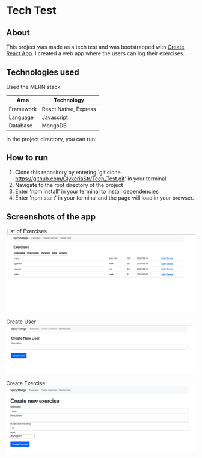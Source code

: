 # Tech Test

## About

This project was made as a tech test and was bootstrapped with [Create React App](https://github.com/facebook/create-react-app).
I created a web app where the users can log their exercises.

## Technologies used

Used the MERN stack.

| Area      | Technology            |
| --------- | --------------------- |
| Framework | React Native, Express |
| Language  | Javascript            |
| Database  | MongoDB               |

In the project directory, you can run:

## How to run

1. Clone this repository by entering 'git clone https://github.com/GlykeriaStr/Tech_Test.git' in your terminal
2. Navigate to the root directory of the project
3. Enter 'npm install' in your terminal to install dependencies
4. Enter 'npm start' in your terminal and the page will load in your browser.

## Screenshots of the app

List of Exercises
![exercises](public/exercises.png)

Create User
![user](public/user.png)

Create Exercise
![create_exercise](public/create_exercise.png)

